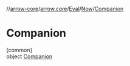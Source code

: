 //[arrow-core](../../../../../index.md)/[arrow.core](../../../index.md)/[Eval](../../index.md)/[Now](../index.md)/[Companion](index.md)

# Companion

[common]\
object [Companion](index.md)
